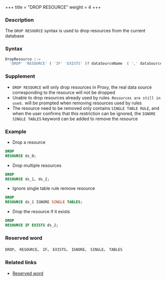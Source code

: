 +++
title = "DROP RESOURCE"
weight = 4
+++

### Description

The `DROP RESOURCE` syntax is used to drop resources from the current database

### Syntax

```sql
DropResource ::=
  'DROP' 'RESOURCE' ( 'IF' 'EXISTS' )? dataSourceName  ( ',' dataSourceName )* ( 'IGNORE' 'SINGLE' 'TABLES' )?
```

### Supplement

- `DROP RESOURCE` will only drop resources in Proxy, the real data source corresponding to the resource will not be
  dropped
- Unable to drop resources already used by rules. `Resources are still in used.` will be prompted when removing
  resources used by rules
- The resource need to be removed only contains `SINGLE TABLE RULE`, and when the user confirms that this restriction
  can be ignored, the `IGNORE SINGLE TABLES` keyword can be added to remove the resource

### Example

- Drop a resource

```sql
DROP
RESOURCE ds_0;
```

- Drop multiple resources

```sql
DROP
RESOURCE ds_1, ds_2;
```

- Ignore single table rule remove resource

```sql
DROP
RESOURCE ds_1 IGNORE SINGLE TABLES;
```

- Drop the resource if it exists

```sql
DROP
RESOURCE IF EXISTS ds_2;
```

### Reserved word

`DROP`、 `RESOURCE`、 `IF`、 `EXISTS`、 `IGNORE`、 `SINGLE`、 `TABLES`

### Related links

- [Reserved word](/en/reference/distsql/syntax/reserved-word/)
